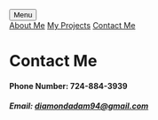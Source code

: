 <head>
    <meta charset="UTF-8">
    <link rel = "stylesheet"
          type = "text/css"
          href = "main.css" />
</head>

<div class="dropdown">
    <button class="projects">Menu</button>
    <div class="dropdown-content">
        <a href="https://diamondadam.github.io/">About Me</a>
        <a href="https://diamondadam.github.io/myprojects">My Projects</a>
        <a href="https://diamondadam.github.io/contact">Contact Me</a>
    </div>
</div>

# Contact Me
#### Phone Number: 724-884-3939
##### Email: diamondadam94@gmail.com
